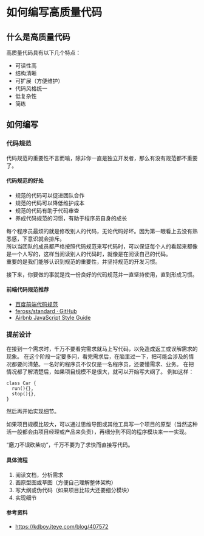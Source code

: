 # 如何编写高质量代码

## 什么是高质量代码
高质量代码具有以下几个特点：
* 可读性高
* 结构清晰
* 可扩展（方便维护）
* 代码风格统一
* 低复杂性
* 简练

## 如何编写

### 代码规范
代码规范的重要性不言而喻，除非你一直是独立开发者，那么有没有规范都不重要了。

#### 代码规范的好处
* 规范的代码可以促进团队合作
* 规范的代码可以降低维护成本
* 规范的代码有助于代码审查
* 养成代码规范的习惯，有助于程序员自身的成长

每个程序员最烦的就是修改别人的代码，无论代码好坏。因为第一眼看上去没有熟悉感，下意识就会排斥。<br>
所以当团队的成员都严格按照代码规范来写代码时，可以保证每个人的看起来都像是一个人写的，这样当阅读别人的代码时，就像是在阅读自己的代码。<br>
重要的是我们能够认识到规范的重要性，并坚持规范的开发习惯。 

接下来，你要做的事就是找一份良好的代码规范并一直坚持使用，直到形成习惯。

#### 前端代码规范推荐
* [百度前端代码规范](https://github.com/ecomfe/spec)
* [feross/standard · GitHub](https://github.com/standard/standard)
* [Airbnb JavaScript Style Guide](http://airbnb.io/javascript/)

### 提前设计
在接到一个需求时，千万不要看完需求就马上写代码，以免造成返工或误解需求的现象。
在这个阶段一定要多问，看完需求后，在脑里过一下，把可能会涉及的情况都要问清楚。一名好的程序员不仅仅是一名程序员，还要懂需求、业务。
在把情况都了解清楚后，如果项目规模不是很大，就可以开始写大纲了。
例如这样：
```
class Car {
  run(){},
  stop(){},
}
```
然后再开始实现细节。

如果项目规模比较大，可以通过思维导图或其他工具写一个项目的原型（当然这种活一般都会由项目经理或产品来负责），再细分到不同的程序模块来一一实现。

“磨刀不误砍柴功”，千万不要为了求快而直接写代码。

#### 具体流程
1. 阅读文档，分析需求
2. 画原型图或草图（方便自己理解整体架构）
3. 写大纲或伪代码（如果项目比较大还要细分模块）
4. 实现细节

#### 参考资料
* https://kdboy.iteye.com/blog/407572
